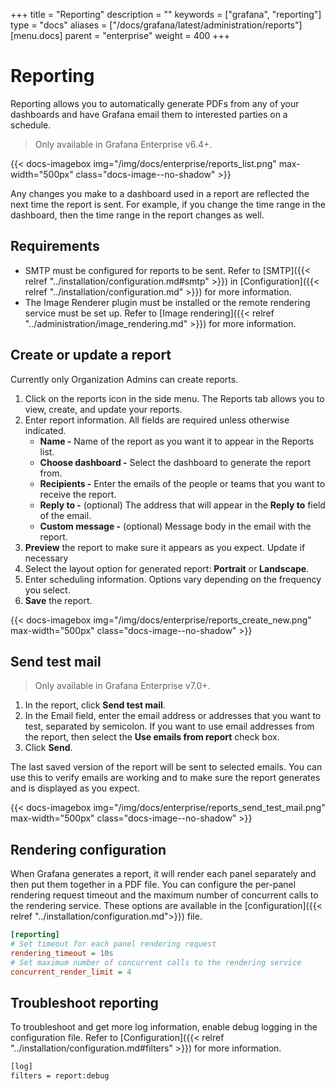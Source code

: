 +++
title = "Reporting"
description = ""
keywords = ["grafana", "reporting"]
type = "docs"
aliases = ["/docs/grafana/latest/administration/reports"]
[menu.docs]
parent = "enterprise"
weight = 400
+++

# Reporting

Reporting allows you to automatically generate PDFs from any of your dashboards and have Grafana email them to interested parties on a schedule.

> Only available in Grafana Enterprise v6.4+.

{{< docs-imagebox img="/img/docs/enterprise/reports_list.png" max-width="500px" class="docs-image--no-shadow" >}}

Any changes you make to a dashboard used in a report are reflected the next time the report is sent. For example, if you change the time range in the dashboard, then the time range in the report changes as well.

## Requirements

* SMTP must be configured for reports to be sent. Refer to [SMTP]({{< relref "../installation/configuration.md#smtp" >}}) in [Configuration]({{< relref "../installation/configuration.md" >}}) for more information.
* The Image Renderer plugin must be installed or the remote rendering service must be set up. Refer to [Image rendering]({{< relref "../administration/image_rendering.md" >}}) for more information.

## Create or update a report

Currently only Organization Admins can create reports.

1. Click on the reports icon in the side menu. The Reports tab allows you to view, create, and update your reports.
1. Enter report information. All fields are required unless otherwise indicated.
   * **Name -** Name of the report as you want it to appear in the Reports list.
   * **Choose dashboard -** Select the dashboard to generate the report from.
   * **Recipients -** Enter the emails of the people or teams that you want to receive the report.
   * **Reply to -** (optional) The address that will appear in the **Reply to** field of the email. 
   * **Custom message -** (optional) Message body in the email with the report.
1. **Preview** the report to make sure it appears as you expect. Update if necessary
1. Select the layout option for generated report: **Portrait** or **Landscape**.  
1. Enter scheduling information. Options vary depending on the frequency you select.
1. **Save** the report.

{{< docs-imagebox img="/img/docs/enterprise/reports_create_new.png" max-width="500px" class="docs-image--no-shadow" >}}

## Send test mail

> Only available in Grafana Enterprise v7.0+.

1. In the report, click **Send test mail**.
1. In the Email field, enter the email address or addresses that you want to test, separated by semicolon.
If you want to use email addresses from the report, then select the **Use emails from report** check box.
1. Click **Send**.

The last saved version of the report will be sent to selected emails. You can use this to verify emails are working and to make sure the report generates and is displayed as you expect.

{{< docs-imagebox img="/img/docs/enterprise/reports_send_test_mail.png" max-width="500px" class="docs-image--no-shadow" >}}

## Rendering configuration

When Grafana generates a report, it will render each panel separately and then put them together in a PDF file. You can configure the per-panel rendering request timeout and the maximum number of concurrent calls to the rendering service. These options are available in the [configuration]({{< relref "../installation/configuration.md">}}) file.

```ini
[reporting]
# Set timeout for each panel rendering request
rendering_timeout = 10s
# Set maximum number of concurrent calls to the rendering service
concurrent_render_limit = 4
```

## Troubleshoot reporting

To troubleshoot and get more log information, enable debug logging in the configuration file. Refer to [Configuration]({{< relref "../installation/configuration.md#filters" >}}) for more information.

```bash
[log]
filters = report:debug
```
